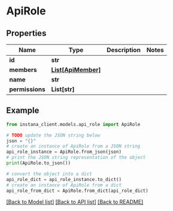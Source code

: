# ApiRole


## Properties

Name | Type | Description | Notes
------------ | ------------- | ------------- | -------------
**id** | **str** |  | 
**members** | [**List[ApiMember]**](ApiMember.md) |  | 
**name** | **str** |  | 
**permissions** | **List[str]** |  | 

## Example

```python
from instana_client.models.api_role import ApiRole

# TODO update the JSON string below
json = "{}"
# create an instance of ApiRole from a JSON string
api_role_instance = ApiRole.from_json(json)
# print the JSON string representation of the object
print(ApiRole.to_json())

# convert the object into a dict
api_role_dict = api_role_instance.to_dict()
# create an instance of ApiRole from a dict
api_role_from_dict = ApiRole.from_dict(api_role_dict)
```
[[Back to Model list]](../README.md#documentation-for-models) [[Back to API list]](../README.md#documentation-for-api-endpoints) [[Back to README]](../README.md)


